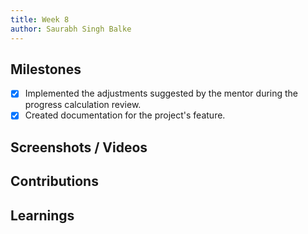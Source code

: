 ```yaml
---
title: Week 8
author: Saurabh Singh Balke 
---
```


## Milestones
- [x] Implemented the adjustments suggested by the mentor during the progress calculation review.
- [x] Created documentation for the project's feature.

## Screenshots / Videos 

## Contributions

## Learnings